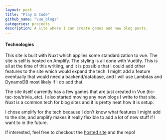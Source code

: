 ```yaml
---
layout: post
title: "Play & Code"
github_name: "vue_blogs"
categories: projects
description: A site where I can create games and new blog posts. 
---
```


#### Technologies

This site is built with Nuxt which applies some standardization to vue. The site is self is hosted on Amplify. The styling is all done with Vuetify. This is all at the time of this writiing, and it is possible that I could add other features to the site which would expand the tech. I might add a feature eventually that would need a backend/database, and I will use Lambdas and DynamoDB most likely if I do add that.

The site itself currently has a few games that are just created in Vue (tic-tac-toe/trivia..etc). I also started moving any new blogs I write to that site. Nuxt is a common tech for blog sites and it is pretty neat how it is setup. 

I chose amplify for the tech because I don't know what features I might add to the site, and amplify makes it really flexible to add a lot of new stuff if I want to in the future. 

If interested, feel free to checkout the [hosted site](https://main.duar4efa9xb.amplifyapp.com/) and the repo!

